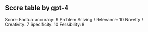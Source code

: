 ## Score table by gpt-4
Score: 
Factual accuracy: 9
Problem Solving / Relevance: 10
Novelty / Creativity: 7
Specificity: 10
Feasibility: 8